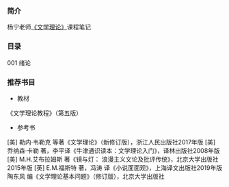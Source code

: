 ### 简介

杨宁老师[《文学理论》](https://www.bilibili.com/video/BV1LE411e7NE?p=1&vd_source=297f6080a72eda1e319b4e39674b51e5)课程笔记


### 目录

001 绪论


### 推荐书目

* 教材

《文学理论教程》（第五版）

* 参考书

[美] 勒内·韦勒克 等著《文学理论》（新修订版），浙江人民出版社2017年版
[美] 乔纳森·卡勒 著，李平译《牛津通识读本：文学理论入门》，译林出版社2008年版
[美] M.H.艾布拉姆斯 著《镜与灯： 浪漫主义文论及批评传统》，北京大学出版社2015年版
[英] E.M.福斯特 著，冯涛 译《小说面面观》，上海译文出版社2019年版
陶东风 编《文学理论基本问题》（修订版），北京大学出版社
